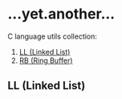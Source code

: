 # ...yet.another...

C language utils collection:

1. [LL (Linked List)](#yaLL)
2. [RB (Ring Buffer)](#yaRB)
 
## LL (Linked List) <a name="yall)"></a>
